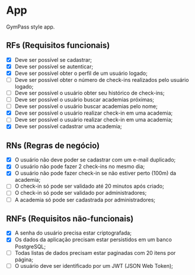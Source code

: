# App

GymPass style app.

## RFs (Requisitos funcionais)

  - [x] Deve ser possível se cadastrar;
  - [x] Deve ser possível se autenticar;
  - [x] Deve ser possível obter o perfil de um usuário logado;
  - [ ] Deve ser possível obter o número de check-ins realizados pelo usuário logado;
  - [ ] Deve ser possível o usuário obter seu histórico de check-ins;
  - [ ] Deve ser possível o usuário buscar academias próximas;
  - [ ] Deve ser possível o usuário buscar academias pelo nome;
  - [x] Deve ser possível o usuário realizar check-in em uma academia;
  - [ ] Deve ser possível o usuário realizar check-in em uma academia;
  - [x] Deve ser possível cadastrar uma academia;

## RNs (Regras de negócio)

  - [x] O usuário não deve poder se cadastrar com um e-mail duplicado;
  - [x] O usuário não pode fazer 2 check-ins no mesmo dia;
  - [x] O usuário não pode fazer check-in se não estiver perto (100m) da academia;
  - [ ] O check-in só pode ser validado até 20 minutos após criado;
  - [ ] O check-in só pode ser validado por administradores;
  - [ ] A academia só pode ser cadastrada por administradores;

## RNFs (Requisitos não-funcionais)

  - [x] A senha do usuário precisa estar criptografada;
  - [x] Os dados da aplicação precisam estar persistidos em um banco PostgreSQL;
  - [ ] Todas listas de dados precisam estar paginadas com 20 itens por página;
  - [ ] O usuário deve ser identificado por um JWT (JSON Web Token);